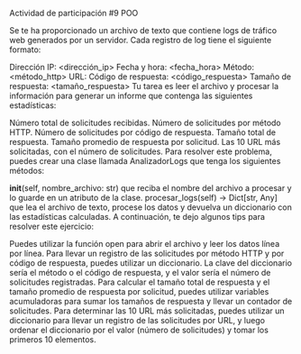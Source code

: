 Actividad de participación #9
POO

Se te ha proporcionado un archivo de texto que contiene logs de tráfico web generados por un servidor. Cada registro de log tiene el siguiente formato:

Dirección IP: <dirección_ip>
Fecha y hora: <fecha_hora>
Método: <método_http>
URL: <url>
Código de respuesta: <código_respuesta>
Tamaño de respuesta: <tamaño_respuesta>
Tu tarea es leer el archivo y procesar la información para generar un informe que contenga las siguientes estadísticas:

Número total de solicitudes recibidas.
Número de solicitudes por método HTTP.
Número de solicitudes por código de respuesta.
Tamaño total de respuesta.
Tamaño promedio de respuesta por solicitud.
Las 10 URL más solicitadas, con el número de solicitudes.
Para resolver este problema, puedes crear una clase llamada AnalizadorLogs que tenga los siguientes métodos:

__init__(self, nombre_archivo: str) que reciba el nombre del archivo a procesar y lo guarde en un atributo de la clase.
procesar_logs(self) -> Dict[str, Any] que lea el archivo de texto, procese los datos y devuelva un diccionario con las estadísticas calculadas.
A continuación, te dejo algunos tips para resolver este ejercicio:

Puedes utilizar la función open para abrir el archivo y leer los datos línea por línea.
Para llevar un registro de las solicitudes por método HTTP y por código de respuesta, puedes utilizar un diccionario. La clave del diccionario sería el método o el código de respuesta, y el valor sería el número de solicitudes registradas.
Para calcular el tamaño total de respuesta y el tamaño promedio de respuesta por solicitud, puedes utilizar variables acumuladoras para sumar los tamaños de respuesta y llevar un contador de solicitudes.
Para determinar las 10 URL más solicitadas, puedes utilizar un diccionario para llevar un registro de las solicitudes por URL, y luego ordenar el diccionario por el valor (número de solicitudes) y tomar los primeros 10 elementos.